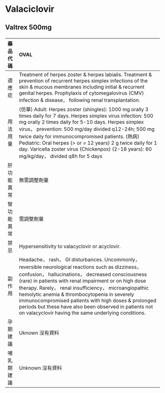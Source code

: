 # Valaciclovir

## Valtrex 500mg

##### 

| 藥品代碼   | OVAL                                                                                                                                                                                                                                                                                                                                                                                                                                                                                                 |
|:-----------|:-----------------------------------------------------------------------------------------------------------------------------------------------------------------------------------------------------------------------------------------------------------------------------------------------------------------------------------------------------------------------------------------------------------------------------------------------------------------------------------------------------|
| 適應症     | Treatment of herpes zoster & herpes labialis. Treatment & prevention of recurrent herpes simplex infections of the skin & mucous membranes including initial & recurrent genital herpes. Prophylaxis of cytomegalovirus (CMV) infection & disease， following renal transplantation.                                                                                                                                                                                                                 |
| 用法用量   | (仿單) Adult: Herpes zoster (shingles): 1000 mg orally 3 times daily for 7 days. Herpes simplex virus infection: 500 mg orally 2 times daily for 5-10 days. Herpes simplex virus， prevention: 500 mg/day divided q12-24h; 500 mg twice daily for immunocompromised patients. (熱病) Pediatric: Oral herpes (> or = 12 years) 2 g twice daily for 1 day. Varicella zoster virus (Chickenpox) (2-18 years): 60 mg/kg/day， divided q8h for 5 days                                                     |
| 肝功能異常 | 無需調整劑量                                                                                                                                                                                                                                                                                                                                                                                                                                                                                         |
| 腎功能異常 | 需調整劑量                                                                                                                                                                                                                                                                                                                                                                                                                                                                                           |
| 禁忌       | Hypersensitivity to valacyclovir or acyclovir.                                                                                                                                                                                                                                                                                                                                                                                                                                                       |
| 副作用     | Headache， rash， GI disturbances. Uncommonly， reversible neurological reactions such as dizziness， confusion， hallucinations， decreased consciousness (rare) in patients with renal impairment or on high dose therapy. Rarely， renal insufficiency， microangiopathic hemolytic anemia & thrombocytopenia in severely immunocompromised patients with high doses & prolonged periods but these have also been observed in patients not on valacyclovir having the same underlying conditions. |
| 孕期建議   | Uknown 沒有資料                                                                                                                                                                                                                                                                                                                                                                                                                                                                                      |
| 哺乳期建議 | Unknown 沒有資料                                                                                                                                                                                                                                                                                                                                                                                                                                                                                     |

